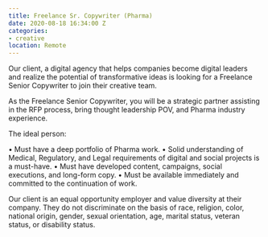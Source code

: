 ```yaml
---
title: Freelance Sr. Copywriter (Pharma)
date: 2020-08-18 16:34:00 Z
categories:
- creative
location: Remote
---
```


Our client, a digital agency that helps companies become digital leaders and realize the potential of transformative ideas is looking for a Freelance Senior Copywriter to join their creative team.

As the Freelance Senior Copywriter, you will be a strategic partner assisting in the RFP process, bring thought leadership POV, and Pharma industry experience. 

The ideal person:

• Must have a deep portfolio of Pharma work.
• Solid understanding of Medical, Regulatory, and Legal requirements of digital and social projects is a must-have.
• Must have developed content, campaigns, social executions, and long-form copy. 
• Must be available immediately and committed to the continuation of work.


Our client is an equal opportunity employer and value diversity at their company. They do not discriminate on the basis of race, religion, color, national origin, gender, sexual orientation, age, marital status, veteran status, or disability status.
